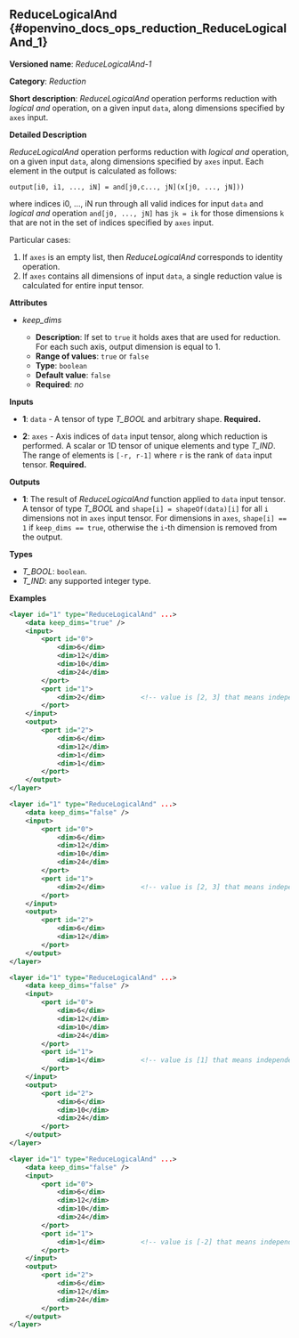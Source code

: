## ReduceLogicalAnd <a name="ReduceLogicalAnd"></a> {#openvino_docs_ops_reduction_ReduceLogicalAnd_1}

**Versioned name**: *ReduceLogicalAnd-1*

**Category**: *Reduction*

**Short description**: *ReduceLogicalAnd* operation performs reduction with *logical and* operation, on a given input `data`, along dimensions specified by `axes` input.

**Detailed Description**

*ReduceLogicalAnd* operation performs reduction with *logical and* operation, on a given input `data`, along dimensions specified by `axes` input.
Each element in the output is calculated as follows:

    output[i0, i1, ..., iN] = and[j0,c..., jN](x[j0, ..., jN]))

where indices i0, ..., iN run through all valid indices for input `data` and *logical and* operation `and[j0, ..., jN]` has `jk = ik` for those dimensions `k` that are not in the set of indices specified by `axes` input.

Particular cases:

1. If `axes` is an empty list, then *ReduceLogicalAnd* corresponds to identity operation. 
2. If `axes` contains all dimensions of input `data`, a single reduction value is calculated for entire input tensor.

**Attributes**

* *keep_dims*

  * **Description**: If set to `true` it holds axes that are used for reduction. For each such axis, output dimension is equal to 1.
  * **Range of values**: `true` or `false`
  * **Type**: `boolean`
  * **Default value**: `false`
  * **Required**: *no*

**Inputs**

* **1**: `data` - A tensor of type *T_BOOL* and arbitrary shape. **Required.**

* **2**: `axes` - Axis indices of `data` input tensor, along which reduction is performed. A scalar or 1D tensor of unique elements and type *T_IND*. The range of elements is `[-r, r-1]` where `r` is the rank of `data` input tensor. **Required.**

**Outputs**

* **1**: The result of *ReduceLogicalAnd* function applied to `data` input tensor. A tensor of type *T_BOOL* and `shape[i] = shapeOf(data)[i]` for all `i` dimensions not in `axes` input tensor. For dimensions in `axes`, `shape[i] == 1` if `keep_dims == true`, otherwise the `i`-th dimension is removed from the output.

**Types**

* *T_BOOL*: `boolean`.
* *T_IND*: any supported integer type.

**Examples**

```xml
<layer id="1" type="ReduceLogicalAnd" ...>
    <data keep_dims="true" />
    <input>
        <port id="0">
            <dim>6</dim>
            <dim>12</dim>
            <dim>10</dim>
            <dim>24</dim>
        </port>
        <port id="1">
            <dim>2</dim>         <!-- value is [2, 3] that means independent reduction in each channel and batch -->
        </port>
    </input>
    <output>
        <port id="2">
            <dim>6</dim>
            <dim>12</dim>
            <dim>1</dim>
            <dim>1</dim>
        </port>
    </output>
</layer>
```

```xml
<layer id="1" type="ReduceLogicalAnd" ...>
    <data keep_dims="false" />
    <input>
        <port id="0">
            <dim>6</dim>
            <dim>12</dim>
            <dim>10</dim>
            <dim>24</dim>
        </port>
        <port id="1">
            <dim>2</dim>         <!-- value is [2, 3] that means independent reduction in each channel and batch -->
        </port>
    </input>
    <output>
        <port id="2">
            <dim>6</dim>
            <dim>12</dim>
        </port>
    </output>
</layer>
```

```xml
<layer id="1" type="ReduceLogicalAnd" ...>
    <data keep_dims="false" />
    <input>
        <port id="0">
            <dim>6</dim>
            <dim>12</dim>
            <dim>10</dim>
            <dim>24</dim>
        </port>
        <port id="1">
            <dim>1</dim>         <!-- value is [1] that means independent reduction in each channel and spatial dimensions -->
        </port>
    </input>
    <output>
        <port id="2">
            <dim>6</dim>
            <dim>10</dim>
            <dim>24</dim>
        </port>
    </output>
</layer>
```

```xml
<layer id="1" type="ReduceLogicalAnd" ...>
    <data keep_dims="false" />
    <input>
        <port id="0">
            <dim>6</dim>
            <dim>12</dim>
            <dim>10</dim>
            <dim>24</dim>
        </port>
        <port id="1">
            <dim>1</dim>         <!-- value is [-2] that means independent reduction in each channel, batch and second spatial dimension -->
        </port>
    </input>
    <output>
        <port id="2">
            <dim>6</dim>
            <dim>12</dim>
            <dim>24</dim>
        </port>
    </output>
</layer>
```